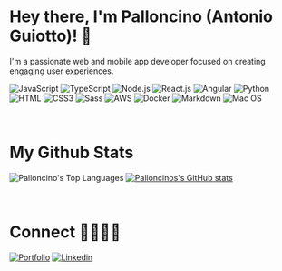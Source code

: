 <div>

# Hey there, I'm Palloncino (Antonio Guiotto)! 👋

I'm a passionate web and mobile app developer focused on creating engaging user experiences. 

![JavaScript](https://img.shields.io/badge/JavaScript-F7DF1E?style=flat-square&logo=javascript&logoColor=black)
![TypeScript](https://img.shields.io/badge/TypeScript-007ACC?style=flat-square&logo=typescript&logoColor=white)
![Node.js](https://img.shields.io/badge/Node.js-43853D?style=flat-square&logo=node.js&logoColor=white)
![React.js](https://img.shields.io/badge/React.js-0081CB?style=flat-square&logo=react&logoColor=61DAFB)
![Angular](https://img.shields.io/badge/Angular-DD0031?style=flat-square&logo=angular&logoColor=white)
![Python](https://img.shields.io/badge/Python-3776AB?style=flat-square&logo=python&logoColor=white)
![HTML](https://img.shields.io/badge/HTML5-E34F26?style=flat-square&logo=html5&logoColor=white)
![CSS3](https://img.shields.io/badge/CSS3-1572B6?style=flat-square&logo=css3&logoColor=white)
![Sass](https://img.shields.io/badge/Sass-CC6699?style=flat-square&logo=sass&logoColor=white)
![AWS](https://img.shields.io/badge/AWS-232F3E?style=flat-square&logo=amazon-aws&logoColor=white)
![Docker](https://img.shields.io/badge/Docker-0CC1F3?style=flat-square&logo=docker&logoColor=white)
![Markdown](https://img.shields.io/badge/Markdown-000000?style=flat-square&logo=markdown&logoColor=white)
![Mac OS](https://img.shields.io/badge/macOS-000000?style=flat-square&logo=apple&logoColor=white)

<br />

# My Github Stats 
![Palloncino's Top Languages](https://github-readme-stats.vercel.app/api/top-langs/?username=palloncino&theme=onedark&show_icons=true&hide_border=true&layout=compact)
[![Palloncinos's GitHub stats](https://github-readme-stats.vercel.app/api?username=palloncino&theme=onedark&show_icons=true&hide_border=true)](https://github.com/palloncino/github-readme-stats)

<br />

# Connect 🫱🏻‍🫲🏼 
[![Portfolio](https://img.shields.io/badge/Portfolio-F27E3F)](https://antonioguiotto.com)
[![Linkedin](https://img.shields.io/badge/LinkedIn-0077B5?style=flat-square&logo=linkedin&logoColor=white)](https://www.linkedin.com/in/thestoryteller/)

</div>
